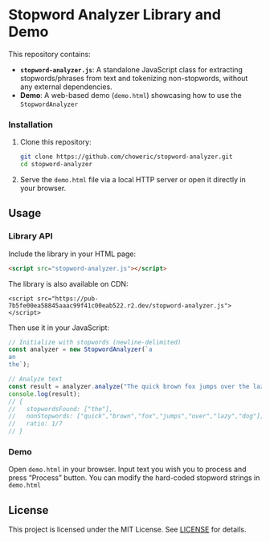 # Stopword Analyzer Library and Demo

This repository contains:

- **`stopword-analyzer.js`**: A standalone JavaScript class for extracting stopwords/phrases from text and tokenizing non-stopwords, without any external dependencies.
- **Demo**: A web-based demo (`demo.html`) showcasing how to use the `StopwordAnalyzer`&#x20;

### Installation

1. Clone this repository:
   ```sh
   git clone https://github.com/choweric/stopword-analyzer.git
   cd stopword-analyzer
   ```
2. Serve the `demo.html` file via a local HTTP server or open it directly in your browser.

## Usage

### Library API

Include the library in your HTML page:

```html
<script src="stopword-analyzer.js"></script>
```

The library is also available on CDN:

```
<script src="https://pub-7b5fe00ea58845aaac99f41c00eab522.r2.dev/stopword-analyzer.js"></script>
```

Then use it in your JavaScript:

```js
// Initialize with stopwords (newline-delimited)
const analyzer = new StopwordAnalyzer(`a
an
the`);

// Analyze text
const result = analyzer.analyze("The quick brown fox jumps over the lazy dog.");
console.log(result);
// {
//   stopwordsFound: ["the"],
//   nonStopwords: ["quick","brown","fox","jumps","over","lazy","dog"],
//   ratio: 1/7
// }
```

### Demo

Open `demo.html` in your browser. Input text you wish you to process and press “Process” button. You can modify the hard-coded stopword strings in `demo.html`

## License

This project is licensed under the MIT License. See [LICENSE](LICENSE) for details.

